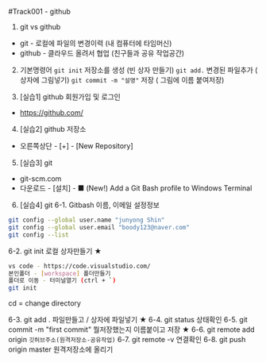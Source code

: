 #Track001 - github
1. git vs github
- git - 로컬에 파일의 변경이력 (내 컴퓨터에 타임머신)
- github - 클라우드 올려서 협업 (친구들과 공유 작업공간)

2. 기본명령어 
   `git init` 저장소를 생성   (빈 상자 만들기)
   `git add.` 변경된 파일추가 ( 상자에 그림넣기)
   `git commit -m "설명"` 저장 ( 그림에 이름 붙여저장)

3. [실습1] github 회원가입 및 로그인
  - https://github.com/

4. [실습2] github 저장소
  - 오른쪽상단 - [+] - [New Repository]

5. [실습3] git
- git-scm.com
- 다운로드 - [설치] - ■ (New!) Add a Git Bash profile to Windows Terminal

6. [실습4] git
6-1. Gitbash   이름, 이메일 설정정보
```bash
git config --global user.name "junyong Shin"
git config --global user.email "boody123@naver.com"
git config --list
```
6-2. git init     로컬 상자만들기 ★
```bash
vs code - https://code.visualstudio.com/
본인폴더 - [workspace] 폴더만들기
폴더로 이동 - 터미널열기 (ctrl + `)
git init
```
cd = change directory

6-3. git add .  파일만들고 / 상자에 파일넣기 ★
6-4. git status  상태확인
6-5. git commit -m "first commit"
   뭘저장했는지 이름붙이고 저장 ★
6-6. git remote add origin  `깃허브주소(원격저장소-공유작업)`
6-7. git remote -v  연결확인
6-8. git push origin master 원격저장소에 올리기


